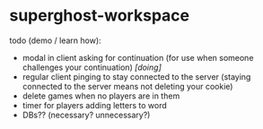 # superghost-workspace

todo (demo / learn how):
* modal in client asking for continuation (for use when someone challenges your
  continuation) <i>[doing]</i>
* regular client pinging to stay connected to the server (staying connected to
  the server means not deleting your cookie)
* delete games when no players are in them
* timer for players adding letters to word
* DBs?? (necessary? unnecessary?)
